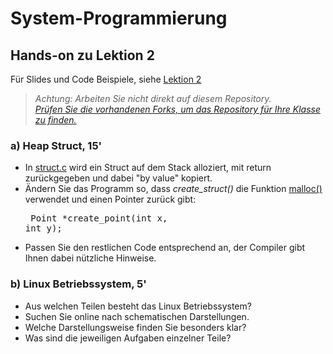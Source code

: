 # System-Programmierung
## Hands-on zu Lektion 2
Für Slides und Code Beispiele, siehe [Lektion 2](../../../fhnw-syspr/blob/master/02/README.md)

> *Achtung: Arbeiten Sie nicht direkt auf diesem Repository.*<br/>
> *[Prüfen Sie die vorhandenen Forks, um das Repository für Ihre Klasse zu finden.](../../network/members)*

### a) Heap Struct, 15'
* In [struct.c](struct.c) wird ein Struct auf dem Stack alloziert, mit return zurückgegeben und dabei "by value" kopiert.
* Ändern Sie das Programm so, dass *create_struct()* die Funktion [malloc()](http://man7.org/linux/man-pages/man3/malloc.3.html) verwendet und einen Pointer zurück gibt:<pre>
    Point *create_point(int x, int y);</pre>
* Passen Sie den restlichen Code entsprechend an, der Compiler gibt Ihnen dabei nützliche Hinweise.

### b) Linux Betriebssystem, 5'
* Aus welchen Teilen besteht das Linux Betriebssystem?
* Suchen Sie online nach schematischen Darstellungen.
* Welche Darstellungsweise finden Sie besonders klar?
* Was sind die jeweiligen Aufgaben einzelner Teile?

